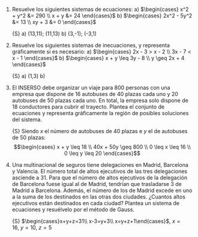 
1.  Resuelve los siguientes sistemas de ecuaciones:
    a)  $\begin{cases}
            x^2 + y^2 &= 290 \\
            x + y     &= 24
        \end{cases}$
    b)  $\begin{cases}
            2x^2 - 5y^2 &= 13 \\
            xy + 3      &= 0
        \end{cases}$

    {S}
    a)  (13,11); (11,13)
    b)  (3,-1); (-3,1)

1.  Resuelve los siguientes sistemas de inecuaciones, y representa gráficamente si es necesario:
    a)  $\begin{cases}
            2x - 3 > x - 2 \\
            3x - 7 < x - 1
        \end{cases}$
    b)  $\begin{cases}
            x + y \leq 3y - 8 \\
            y \geq 2x + 4
        \end{cases}$

    {S}
    a)  (1,3)
    b)  

1.  El INSERSO debe organizar un viaje para 800 personas con una empresa que dispone de 
    16 autobuses de 40 plazas cada uno y 20 autobuses de 50 plazas cada uno. En total, la empresa solo dispone de 18 conductores para cubrir el trayecto. Plantea el conjunto de ecuaciones y representa gráficamente la región de posibles soluciones del sistema.

    {S} Siendo $x$ el número de autobuses de 40 plazas e $y$ el de autobuses de 50 plazas:
        $$\begin{cases}
            x + y \leq 18 \\
            40x + 50y \geq 800 \\
            0 \leq x \leq 16 \\
            0 \leq y \leq 20
          \end{cases}$$


1.  Una multinacional de seguros tiene delegaciones en Madrid, Barcelona y Valencia. El número total de altos ejecutivos de las tres delegaciones asciende a 31. Para que el número de altos ejecutivos de la delegación de Barcelona fuese igual al de Madrid, tendrían que trasladarse 3 de Madrid a Barcelona. Además, el número de los de Madrid excede en uno a la suma de los destinados en las otras dos ciudades. ¿Cuantos altos ejecutivos están destinados en cada ciudad? Plantea un sistema de ecuaciones y resuélvelo por el método de Gauss.

    {S} $\begin{cases}x+y+z=31\\ x-3=y+3\\ x=y+z+1\end{cases}$, $x=16,\:y=10,\:z=5$
